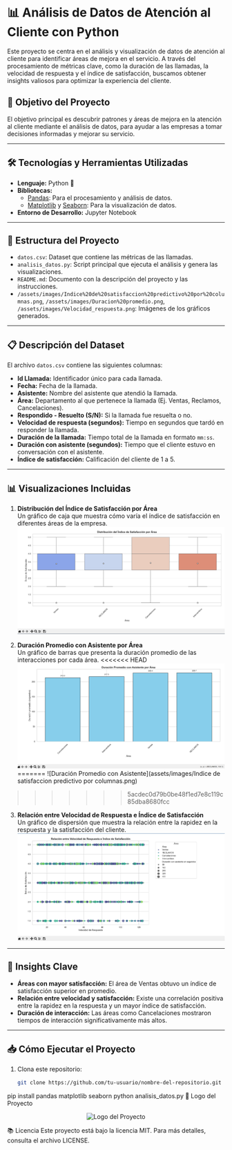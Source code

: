# 📊 **Análisis de Datos de Atención al Cliente con Python**

Este proyecto se centra en el análisis y visualización de datos de atención al cliente para identificar áreas de mejora en el servicio. A través del procesamiento de métricas clave, como la duración de las llamadas, la velocidad de respuesta y el índice de satisfacción, buscamos obtener insights valiosos para optimizar la experiencia del cliente.

## 🚀 **Objetivo del Proyecto**
El objetivo principal es descubrir patrones y áreas de mejora en la atención al cliente mediante el análisis de datos, para ayudar a las empresas a tomar decisiones informadas y mejorar su servicio.

---

## 🛠️ **Tecnologías y Herramientas Utilizadas**
- **Lenguaje:** Python 🐍
- **Bibliotecas:**
  - [Pandas](https://pandas.pydata.org/): Para el procesamiento y análisis de datos.
  - [Matplotlib](https://matplotlib.org/) y [Seaborn](https://seaborn.pydata.org/): Para la visualización de datos.
- **Entorno de Desarrollo:** Jupyter Notebook

---

## 📂 **Estructura del Proyecto**
- `datos.csv`: Dataset que contiene las métricas de las llamadas.
- `analisis_datos.py`: Script principal que ejecuta el análisis y genera las visualizaciones.
- `README.md`: Documento con la descripción del proyecto y las instrucciones.
- `/assets/images/Indice%20de%20satisfaccion%20predictivo%20por%20columnas.png`, `/assets/images/Duracion%20promedio.png`, `/assets/images/Velocidad_respuesta.png`: Imágenes de los gráficos generados.

---

## 📋 **Descripción del Dataset**
El archivo `datos.csv` contiene las siguientes columnas:
- **Id Llamada:** Identificador único para cada llamada.
- **Fecha:** Fecha de la llamada.
- **Asistente:** Nombre del asistente que atendió la llamada.
- **Área:** Departamento al que pertenece la llamada (Ej. Ventas, Reclamos, Cancelaciones).
- **Respondido - Resuelto (S/N):** Si la llamada fue resuelta o no.
- **Velocidad de respuesta (segundos):** Tiempo en segundos que tardó en responder la llamada.
- **Duración de la llamada:** Tiempo total de la llamada en formato `mm:ss`.
- **Duración con asistente (segundos):** Tiempo que el cliente estuvo en conversación con el asistente.
- **Índice de satisfacción:** Calificación del cliente de 1 a 5.

---

## 📊 **Visualizaciones Incluidas**
1. **Distribución del Índice de Satisfacción por Área**  
   Un gráfico de caja que muestra cómo varía el índice de satisfacción en diferentes áreas de la empresa.
   ![Distribución del Índice de Satisfacción](/assets/images/Indice%20de%20satisfaccion%20predictivo%20por%20columnas.png)

2. **Duración Promedio con Asistente por Área**  
   Un gráfico de barras que presenta la duración promedio de las interacciones por cada área.
<<<<<<< HEAD
   ![Duración Promedio con Asistente](/assets/images/Duracion%20promedio.png)
=======
   ![Duración Promedio con Asistente](assets/images/Indice de satisfaccion predictivo por columnas.png)
>>>>>>> 5acdec0d79b0be48f1ed7e8c119c85dba8680fcc

3. **Relación entre Velocidad de Respuesta e Índice de Satisfacción**  
   Un gráfico de dispersión que muestra la relación entre la rapidez en la respuesta y la satisfacción del cliente.
   ![Relación Velocidad-Satisfacción](/assets/images/Velocidad_respuesta.png)

---

## 🔎 **Insights Clave**
- **Áreas con mayor satisfacción:** El área de Ventas obtuvo un índice de satisfacción superior en promedio.
- **Relación entre velocidad y satisfacción:** Existe una correlación positiva entre la rapidez en la respuesta y un mayor índice de satisfacción.
- **Duración de interacción:** Las áreas como Cancelaciones mostraron tiempos de interacción significativamente más altos.

---

## 📥 **Cómo Ejecutar el Proyecto**
1. Clona este repositorio:
   ```bash
   git clone https://github.com/tu-usuario/nombre-del-repositorio.git
pip install pandas matplotlib seaborn
python analisis_datos.py
🎨 Logo del Proyecto
<p align="center"> <img src="/assets/images/Logo.svg" alt="Logo del Proyecto" width="200"> </p>
📚 Licencia
Este proyecto está bajo la licencia MIT. Para más detalles, consulta el archivo LICENSE.

















